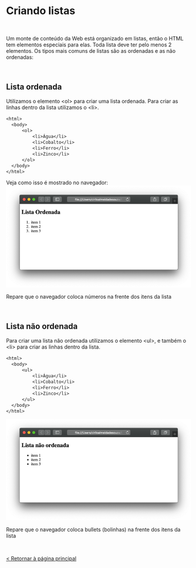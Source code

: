 # Criando listas 
  
  
&nbsp;
  
  
Um monte de conteúdo da Web está organizado em listas, então o HTML tem elementos especiais para elas. Toda lista deve ter pelo menos 2 elementos. Os tipos mais comuns de listas são as ordenadas e as não ordenadas:
  
  
&nbsp;
  
  
## Lista ordenada
Utilizamos o elemento \<ol\> para criar uma lista ordenada. Para criar as linhas dentro da lista utilizamos o \<li\>.
  
```
<html>
  <body>
      <ol>
          <li>Água</li>
          <li>Cobalto</li>
          <li>Ferro</li>
          <li>Zinco</li>
      </ol>
  </body>
</html>
```
   
  
Veja como isso é mostrado no navegador:
![Lista ordenada](imagens/lista_ordenada.png)
  
  
Repare que o navegador coloca números na frente dos itens da lista
  
  
&nbsp;
  
  
## Lista não ordenada
Para criar uma lista não ordenada utilizamos o elemento \<ul\>, e também o \<li\> para criar as linhas dentro da lista.

```
<html>
  <body>
      <ul>
          <li>Água</li>
          <li>Cobalto</li>
          <li>Ferro</li>
          <li>Zinco</li>
      </ul>
  </body>
</html>
```
  
  
![Lista_não_ordenada](imagens/lista_nao_ordenada.png)
  
  
Repare que o navegador coloca bullets (bolinhas) na frente dos itens da lista
   
  
&nbsp;
  
  
  
[< Retornar à página principal](../README.md)
